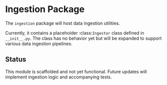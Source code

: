 # Ingestion Package

The `ingestion` package will host data ingestion utilities.

Currently, it contains a placeholder :class:`Ingestor` class defined in
`__init__.py`. The class has no behavior yet but will be expanded to
support various data ingestion pipelines.

## Status

This module is scaffolded and not yet functional. Future updates will
implement ingestion logic and accompanying tests.
